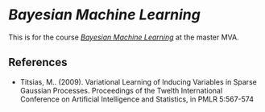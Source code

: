 # _Bayesian Machine Learning_

This is for the course [_Bayesian Machine Learning_](https://github.com/rbardenet/bml-course) at the master MVA.

## References

* Titsias, M.. (2009). Variational Learning of Inducing Variables in Sparse Gaussian Processes. Proceedings of the Twelth International Conference on Artificial Intelligence and Statistics, in PMLR 5:567-574

